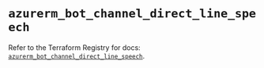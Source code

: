 # `azurerm_bot_channel_direct_line_speech`

Refer to the Terraform Registry for docs: [`azurerm_bot_channel_direct_line_speech`](https://registry.terraform.io/providers/hashicorp/azurerm/4.1.0/docs/resources/bot_channel_direct_line_speech).
